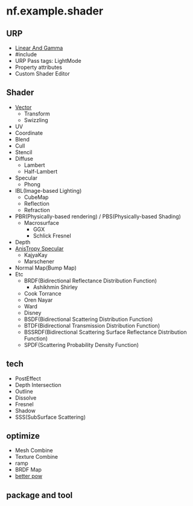 # nf.example.shader

## URP

- [Linear And Gamma](./urp_shader/linear_and_gamma.md)
- #include
- URP Pass tags: LightMode
- Property attributes
- Custom Shader Editor

## Shader

- [Vector](./doc/Vector.md)
  - Transform
  - Swizzling
- UV
- Coordinate
- Blend
- Cull
- Stencil
- Diffuse
  - Lambert
  - Half-Lambert
- Specular
  - Phong
- IBL(Image-based Lighting)
  - CubeMap
  - Reflection
  - Refraction
- PBR(Physically-based rendering) / PBS(Physically-based Shading)
  - Macrosurface
    - GGX
    - Schlick Fresnel
- Depth
- [AnisTropy Specular](./doc/HairAnisotropic.md)
  - KajyaKay
  - Marschener
- Normal Map(Bump Map)
- Etc
  - BRDF(Bidirectional Reflectance Distribution Function)
    - Ashikhmin Shirley
  - Cook Torrance
  - Oren Nayar
  - Ward
  - Disney
  - BSDF(Bidirectional Scattering Distribution Function)
  - BTDF(Bidirectional Transmission Distribution Function)
  - BSSRDF(Bidirectional Scattering Surface Reflectance Distribution Function)
  - SPDF(Scattering Probability Density Function)

## tech

- PostEffect
- Depth Intersection
- Outline
- Dissolve
- Fresnel
- Shadow
- SSS(SubSurface Scattering)

## optimize

- Mesh Combine
- Texture Combine
- ramp
- BRDF Map
- [better pow](./doc/SpecularPowApproximation.md)

## package and tool